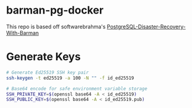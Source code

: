 # barman-pg-docker

This repo is based off softwarebrahma's [PostgreSQL-Disaster-Recovery-With-Barman](https://github.com/softwarebrahma/PostgreSQL-Disaster-Recovery-With-Barman/tree/master)

# Generate Keys
```bash
# Generate Ed25519 SSH key pair
ssh-keygen -t ed25519 -a 100 -N "" -f id_ed25519

# Base64 encode for safe environment variable storage
SSH_PRIVATE_KEY=$(openssl base64 -A < id_ed25519)
SSH_PUBLIC_KEY=$(openssl base64 -A < id_ed25519.pub)
```